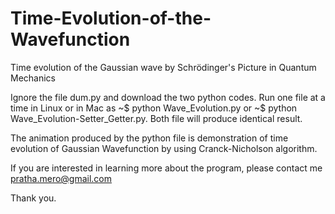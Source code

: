 # Time-Evolution-of-the-Wavefunction
Time evolution of the Gaussian wave by Schrödinger's Picture in Quantum Mechanics

Ignore the file dum.py and download the two python codes. 
Run one file at a time in Linux or in Mac as ~$ python Wave_Evolution.py or ~$ python Wave_Evolution-Setter_Getter.py.
Both file will produce identical result. 

The animation produced by the python file is demonstration of time evolution of Gaussian Wavefunction by using 
Cranck-Nicholson algorithm.

If you are interested in learning more about the program, please contact me pratha.mero@gmail.com

Thank you.
